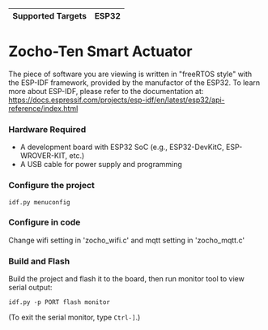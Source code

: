 | Supported Targets | ESP32 |
| ----------------- | ----- |

# Zocho-Ten Smart Actuator

The piece of software you are viewing is written in "freeRTOS style" with the ESP-IDF framework, provided by the manufactor of the ESP32. To learn more about ESP-IDF, please refer to the documentation at: 
https://docs.espressif.com/projects/esp-idf/en/latest/esp32/api-reference/index.html

### Hardware Required

* A development board with ESP32 SoC (e.g., ESP32-DevKitC, ESP-WROVER-KIT, etc.)
* A USB cable for power supply and programming


### Configure the project

```
idf.py menuconfig
```

### Configure in code

Change wifi setting in 'zocho_wifi.c' and mqtt setting in 'zocho_mqtt.c'

### Build and Flash

Build the project and flash it to the board, then run monitor tool to view serial output:

```
idf.py -p PORT flash monitor
```

(To exit the serial monitor, type ``Ctrl-]``.)





